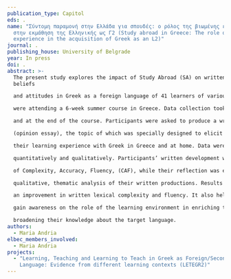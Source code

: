 ```yaml
---
publication_type: Capitol
eds: .
name: "Σύντομη παραμονή στην Ελλάδα για σπουδές: ο ρόλος της βιωμένης εμπειρίας
  στην εκμάθηση της Ελληνικής ως Γ2 (Study abroad in Greece: The role of lived
  experience in the acquisition of Greek as an L2)"
journal: .
publishing_house: University of Belgrade
year: In press
doi: .
abstract: >-
  The present study explores the impact of Study Abroad (SA) on written skills,
  beliefs

  and attitudes in Greek as a foreign language of 41 learners of various proficiency levels who

  were attending a 6-week summer course in Greece. Data collection took place at the start

  and at the end of the course. Participants were asked to produce a written composition

  (opinion essay), the topic of which was specially designed to elicit their reflection on

  their learning experience with Greek in Greece and at home. Data were analyzed both

  quantitatively and qualitatively. Participants’ written development was measured in terms

  of Complexity, Accuracy, Fluency, (CAF), while their reflection was examined through a

  qualitative, thematic analysis of their written productions. Results showed that SA led to

  an improvement in written lexical complexity and fluency. It also helped participants to

  gain awareness on the role of the learning environment in enriching their experiences and

  broadening their knowledge about the target language.
authors:
  - Maria Andria
elbec_members_involved:
  - Maria Andria
projects:
  - "Learning, Teaching and Learning to Teach in Greek as Foreign/Second
    Language: Evidence from different learning contexts (LETEGR2)"
---
```

